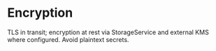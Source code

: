 # Encryption

TLS in transit; encryption at rest via StorageService and external KMS where configured. Avoid plaintext secrets.

